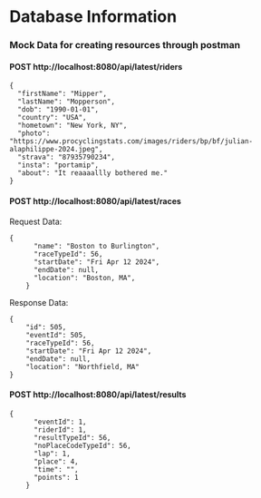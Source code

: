 # Database Information

### Mock Data for creating resources through postman

#### POST http://localhost:8080/api/latest/riders

```
{
  "firstName": "Mipper",
  "lastName": "Mopperson",
  "dob": "1990-01-01",
  "country": "USA",
  "hometown": "New York, NY",
  "photo": "https://www.procyclingstats.com/images/riders/bp/bf/julian-alaphilippe-2024.jpeg",
  "strava": "87935790234",
  "insta": "portamip",
  "about": "It reaaaallly bothered me."
}
```

#### POST http://localhost:8080/api/latest/races

Request Data:

```
{
      "name": "Boston to Burlington",
      "raceTypeId": 56,
      "startDate": "Fri Apr 12 2024",
      "endDate": null,
      "location": "Boston, MA",
    }
```

Response Data:

```
{
    "id": 505,
    "eventId": 505,
    "raceTypeId": 56,
    "startDate": "Fri Apr 12 2024",
    "endDate": null,
    "location": "Northfield, MA"
}
```

#### POST http://localhost:8080/api/latest/results

```
{
      "eventId": 1,
      "riderId": 1,
      "resultTypeId": 56,
      "noPlaceCodeTypeId": 56,
      "lap": 1,
      "place": 4,
      "time": "",
      "points": 1
    }
```
